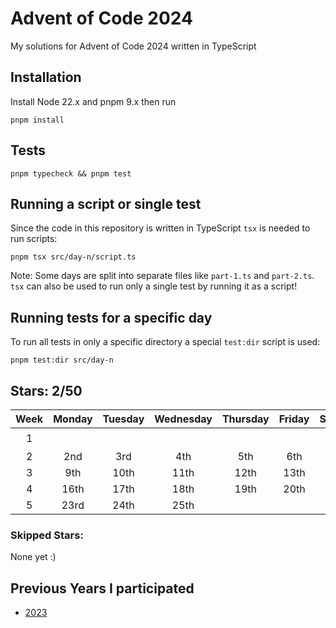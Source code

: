# Advent of Code 2024

My solutions for Advent of Code 2024 written in TypeScript

## Installation

Install Node 22.x and pnpm 9.x then run

```shell
pnpm install
```

## Tests

```shell
pnpm typecheck && pnpm test
```

## Running a script or single test

Since the code in this repository is written in TypeScript `tsx` is needed to run scripts:

```shell
pnpm tsx src/day-n/script.ts
```

Note: Some days are split into separate files like `part-1.ts` and `part-2.ts`. `tsx` can also be used to run only a single test by running it as a script!

## Running tests for a specific day

To run all tests in only a specific directory a special `test:dir` script is used:

```shell
pnpm test:dir src/day-n
```

## Stars: 2/50

| Week | Monday | Tuesday | Wednesday | Thursday | Friday | Saturday |  Sunday  |
| :--: | :----: | :-----: | :-------: | :------: | :----: | :------: | :------: |
|  1   |        |         |           |          |        |          | 1st ⭐⭐ |
|  2   |  2nd   |   3rd   |    4th    |   5th    |  6th   |   7th    |   8th    |
|  3   |  9th   |  10th   |   11th    |   12th   |  13th  |   14th   |   15th   |
|  4   |  16th  |  17th   |   18th    |   19th   |  20th  |   21st   |   22nd   |
|  5   |  23rd  |  24th   |   25th    |

### Skipped Stars:

None yet :)

<!---
<details>
<summary><b>Day X Part Y</b></summary>
<p>This is a description of what problem I had solving this puzzle</p>
</details>
-->

## Previous Years I participated

- [2023](https://github.com/mitsunee/advent-of-code-2023)

